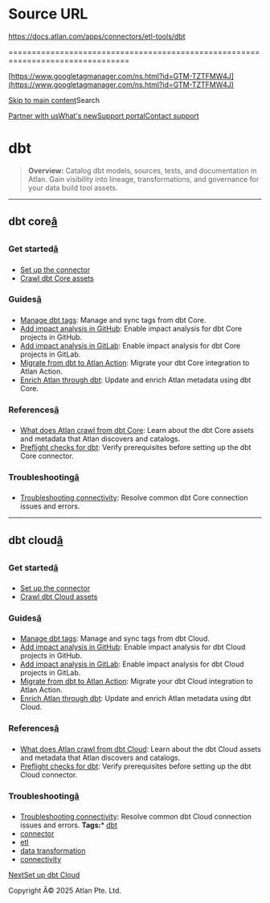 # Source URL
https://docs.atlan.com/apps/connectors/etl-tools/dbt

================================================================================

<!--
canonical: https://docs.atlan.com/apps/connectors/etl-tools/dbt
link-alternate: https://docs.atlan.com/apps/connectors/etl-tools/dbt
meta-description: Integrate, catalog, and govern dbt assets in Atlan.
meta-docsearch:docusaurus_tag: docs-default-current
meta-docsearch:language: en
meta-docsearch:version: current
meta-docusaurus_locale: en
meta-docusaurus_tag: docs-default-current
meta-docusaurus_version: current
meta-generator: Docusaurus v3.8.1
meta-og-description: Integrate, catalog, and govern dbt assets in Atlan.
meta-og-locale: en
meta-og-title: dbt | Atlan Documentation
meta-og-url: https://docs.atlan.com/apps/connectors/etl-tools/dbt
meta-twitter:card: summary_large_image
meta-viewport: width=device-width,initial-scale=1
title: dbt | Atlan Documentation
-->

[https://www.googletagmanager.com/ns.html?id=GTM-TZTFMW4J](https://www.googletagmanager.com/ns.html?id=GTM-TZTFMW4J)

[Skip to main content](#__docusaurus_skipToContent_fallback)Search

[Partner with us](https://docs.google.com/forms/d/e/1FAIpQLScuAIhCm2GS7YFstrOjawbP8J7PUmOynQo7wI2yGCcCyEcVSw/viewform)[What's new](https://shipped.atlan.com/)[Support portal](https://atlan.zendesk.com/auth/v2/login/signin?return_to=https%3A%2F%2Fatlan.zendesk.com%2Fhc%2Fen-us&theme=hc&locale=en-us&brand_id=1900000425113&auth_origin=1900000425113%2Cfalse%2Ctrue)[Contact support](/support/submit-request)

dbt
===

> **Overview:** Catalog dbt models, sources, tests, and documentation in Atlan. Gain visibility into lineage, transformations, and governance for your data build tool assets.

---

dbt core[â](#dbt-core "Direct link to dbt core")
--------------------------------------------------

### Get started[â](#get-started "Direct link to Get started")

* [Set up the connector](/apps/connectors/etl-tools/dbt/how-tos/set-up-dbt-core)
* [Crawl dbt Core assets](/apps/connectors/etl-tools/dbt/how-tos/crawl-dbt)

### Guides[â](#guides "Direct link to Guides")

* [Manage dbt tags](/apps/connectors/etl-tools/dbt/how-tos/manage-dbt-tags): Manage and sync tags from dbt Core.
* [Add impact analysis in GitHub](/apps/connectors/etl-tools/dbt/how-tos/add-impact-analysis-in-github): Enable impact analysis for dbt Core projects in GitHub.
* [Add impact analysis in GitLab](/apps/connectors/etl-tools/dbt/how-tos/add-impact-analysis-in-gitlab): Enable impact analysis for dbt Core projects in GitLab.
* [Migrate from dbt to Atlan Action](/apps/connectors/etl-tools/dbt/how-tos/migrate-from-dbt-to-atlan-action): Migrate your dbt Core integration to Atlan Action.
* [Enrich Atlan through dbt](/apps/connectors/etl-tools/dbt/how-tos/update-atlan-through-dbt): Update and enrich Atlan metadata using dbt Core.

### References[â](#references "Direct link to References")

* [What does Atlan crawl from dbt Core](/apps/connectors/etl-tools/dbt/references/what-does-atlan-crawl-from-dbt-core): Learn about the dbt Core assets and metadata that Atlan discovers and catalogs.
* [Preflight checks for dbt](/apps/connectors/etl-tools/dbt/references/preflight-checks-for-dbt): Verify prerequisites before setting up the dbt Core connector.

### Troubleshooting[â](#troubleshooting "Direct link to Troubleshooting")

* [Troubleshooting connectivity](/apps/connectors/etl-tools/dbt/troubleshooting/troubleshooting-dbt-connectivity): Resolve common dbt Core connection issues and errors.

---

dbt cloud[â](#dbt-cloud "Direct link to dbt cloud")
-----------------------------------------------------

### Get started[â](#get-started-1 "Direct link to Get started")

* [Set up the connector](/apps/connectors/etl-tools/dbt/how-tos/set-up-dbt-cloud)
* [Crawl dbt Cloud assets](/apps/connectors/etl-tools/dbt/how-tos/crawl-dbt)

### Guides[â](#guides-1 "Direct link to Guides")

* [Manage dbt tags](/apps/connectors/etl-tools/dbt/how-tos/manage-dbt-tags): Manage and sync tags from dbt Cloud.
* [Add impact analysis in GitHub](/apps/connectors/etl-tools/dbt/how-tos/add-impact-analysis-in-github): Enable impact analysis for dbt Cloud projects in GitHub.
* [Add impact analysis in GitLab](/apps/connectors/etl-tools/dbt/how-tos/add-impact-analysis-in-gitlab): Enable impact analysis for dbt Cloud projects in GitLab.
* [Migrate from dbt to Atlan Action](/apps/connectors/etl-tools/dbt/how-tos/migrate-from-dbt-to-atlan-action): Migrate your dbt Cloud integration to Atlan Action.
* [Enrich Atlan through dbt](/apps/connectors/etl-tools/dbt/how-tos/update-atlan-through-dbt): Update and enrich Atlan metadata using dbt Cloud.

### References[â](#references-1 "Direct link to References")

* [What does Atlan crawl from dbt Cloud](/apps/connectors/etl-tools/dbt/references/what-does-atlan-crawl-from-dbt-cloud): Learn about the dbt Cloud assets and metadata that Atlan discovers and catalogs.
* [Preflight checks for dbt](/apps/connectors/etl-tools/dbt/references/preflight-checks-for-dbt): Verify prerequisites before setting up the dbt Cloud connector.

### Troubleshooting[â](#troubleshooting-1 "Direct link to Troubleshooting")

* [Troubleshooting connectivity](/apps/connectors/etl-tools/dbt/troubleshooting/troubleshooting-dbt-connectivity): Resolve common dbt Cloud connection issues and errors.
**Tags:*** [dbt](/tags/dbt)
* [connector](/tags/connector)
* [etl](/tags/etl)
* [data transformation](/tags/data-transformation)
* [connectivity](/tags/connectivity)

[NextSet up dbt Cloud](/apps/connectors/etl-tools/dbt/how-tos/set-up-dbt-cloud)

Copyright Â© 2025 Atlan Pte. Ltd.

